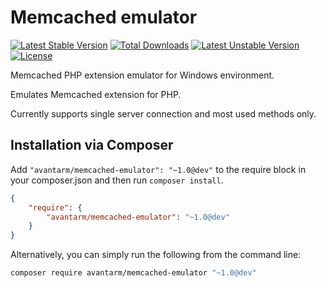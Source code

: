 # Memcached emulator

[![Latest Stable Version](https://poser.pugx.org/avantarm/memcached-emulator/v/stable)](https://packagist.org/packages/avantarm/memcached-emulator) [![Total Downloads](https://poser.pugx.org/avantarm/memcached-emulator/downloads)](https://packagist.org/packages/avantarm/memcached-emulator)
[![Latest Unstable Version](https://poser.pugx.org/avantarm/memcached-emulator/v/unstable)](https://packagist.org/packages/avantarm/memcached-emulator) [![License](https://poser.pugx.org/avantarm/memcached-emulator/license)](https://packagist.org/packages/avantarm/memcached-emulator)

Memcached PHP extension emulator for Windows environment. 

Emulates Memcached extension for PHP.

Currently supports single server connection and most used methods only.
 
## Installation via Composer

Add `"avantarm/memcached-emulator": "~1.0@dev"` to the require block in your composer.json and then run `composer install`.

```json
{
	"require": {
		"avantarm/memcached-emulator": "~1.0@dev"
	}
}
```

Alternatively, you can simply run the following from the command line:

```sh
composer require avantarm/memcached-emulator "~1.0@dev"
```

